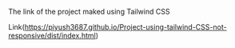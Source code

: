 The link of the project maked  using Tailwind CSS


Link(https://piyush3687.github.io/Project-using-tailwind-CSS-not-responsive/dist/index.html)
